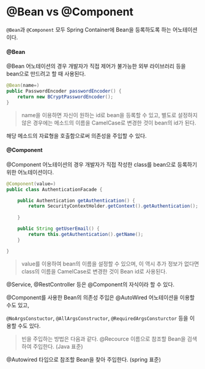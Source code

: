 # @Bean vs @Component

`@Bean`과 `@Component` 모두 Spring Container에 Bean을 등록하도록 하는 어노테이션이다.



#### @Bean

@Bean 어노테이션의 경우 개발자가 직접 제어가 불가능한 외부 라이브러리 등을 bean으로 만드려고 할 때 사용된다.

```java
@Bean(name=)
public PasswordEncoder passwordEncoder() {
    return new BCryptPasswordEncoder();
}
```

> name을 이용하면 자신이 원하는 id로 bean을 등록할 수 있고, 별도로 설정하지 않은 경우에는 메소드의 이름을 CamelCase로 변경한 것이 bean의 id가 된다.



해당 메소드의 자료형을 호출함으로써 의존성을 주입할 수 있다.



#### @Component

@Component 어노테이션의 경우 개발자가 직접 작성한 class를 bean으로 등록하기 위한 어노테이션이다.

```java
@Component(value=)
public class AuthenticationFacade {

    public Authentication getAuthentication() {
        return SecurityContextHolder.getContext().getAuthentication();
        
    }

    public String getUserEmail() {
        return this.getAuthentication().getName();
    }

}
```

> value를 이용하여 bean의 이름을 설정할 수 있으며, 이 역시 추가 정보가 없다면 class의 이름을 CamelCase로 변경한 것이 Bean id로 사용된다.



@Service, @RestController 등은 @Component의 자식이라 할 수 있다.



@Component를 사용한 Bean의 의존성 주입은 @AutoWired 어노테이션을 이용할 수도 있고,

`@NoArgsConstuctor`, `@AllArgsConstructor`, `@RequiredArgsConsturctor` 등을 이용할 수도 있다.

> 빈을 주입하는 방법은 다음과 같다.
@Recource
이름으로 참조할 Bean을 검색하여 주입한다. (Java 표준)

@Autowired
타입으로 참조할 Bean을 찾아 주입한다. (spring 표준)
